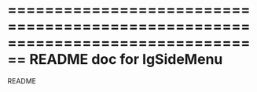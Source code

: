 ================================================================================
README doc for IgSideMenu
================================================================================
README
